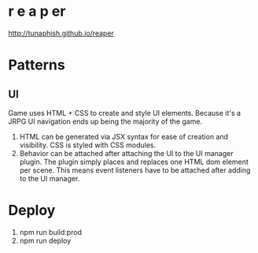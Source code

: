 # r e a p er

http://tunaphish.github.io/reaper

# Patterns

## UI

Game uses HTML + CSS to create and style UI elements. Because it's a JRPG UI navigation ends up being the majority of the game.

1. HTML can be generated via JSX syntax for ease of creation and visibility. CSS is styled with CSS modules.
2. Behavior can be attached after attaching the UI to the UI manager plugin. The plugin simply places and replaces one HTML dom element per scene. This means event listeners have to be attached after adding to the UI manager.

# Deploy

1. npm run build:prod
2. npm run deploy

